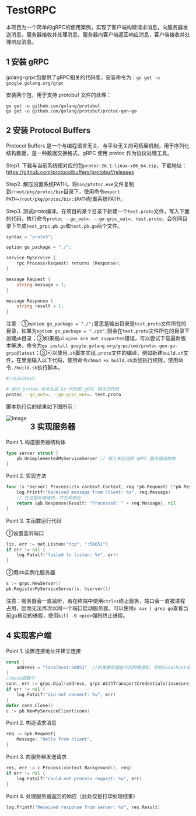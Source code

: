 # TestGRPC

本项目为一个简单的gRPC的使用案例，实现了客户端构建请求消息，向服务器发送消息，服务器接收并处理消息，服务器向客户端返回响应消息，客户端接收并处理响应消息。

## 1 安装 gRPC 

golang-grpc包提供了gRPC相关的代码库，安装命令为：`go get -u google.golang.org/grpc`

安装两个包，用于支持 protobuf 文件的处理：

```
go get -u github.com/golang/protobuf
go get -u github.com/golang/protobuf/protoc-gen-go
```

## 2 安装 Protocol Buffers

Protocol Buffers 是一个与编程语言无关、与平台无关的可拓展机制，用于序列化结构数据，是一种数据交换格式，gRPC 使用 protoc 作为协议处理工具。

Step1. 下载与当前系统相对应的包`protoc-26.1-linux-x86_64.zip`，下载地址：https://github.com/protocolbuffers/protobuf/releases

Step2. 解压设置系统PATH。将`bin/ptotoc.exe`文件复制到`/root/pkg/protoc/bin`目录下，使用命令`export PATH=/root/pkg/protoc/bin:$PATH`配置系统PATH。

Step3. 测试proto编译。在项目的某个目录下新建一个`test.proto`文件，写入下面的代码，执行命令`protoc --go_out=. --go-grpc_out=. test.proto`，会在同目录下生成`test_grpc.pb.go`和`test.pb.go`两个文件。

```go
syntax = "proto3";

option go_package = "./";

service MyService {
    rpc Process(Request) returns (Response);
}

message Request {
    string message = 1;
}

message Response {
    string result = 1;
}
```

注意：①`option go_package = "./";`意思是输出目录是`test.proto`文件所在的目录，如果为`option go_package = "./pb";`则会在`test.proto`文件所在的目录下创建`pb`目录；②如果报`plugins are not supported`错误，可以尝试下载最新版本解决，命令为`go install google.golang.org/grpc/cmd/protoc-gen-go-grpc@latest`；③可以使用`.sh`脚本实现`.proto`文件的编译，例如新建`build.sh`文件，在里面输入以下代码，使用命令`chmod +x build.sh`添加执行权限，使用命令`./build.sh`执行脚本。

```bash
#!/bin/bash

# 执行 protoc 命令生成 Go 代码和 gRPC 相关的代码
protoc --go_out=. --go-grpc_out=. test.proto
```

脚本执行后的结果如下图所示：

<img src="C:\Users\13219\AppData\Roaming\Typora\typora-user-images\image-20240506151108461.png" alt="image" style="float:left; margin-right:10px;" />

## 3 实现服务器

Point 1. 构造服务器结构体

```go
type server struct {
	pb.UnimplementedMyServiceServer // 嵌入未实现的 gRPC 服务器结构体
}
```

Point 2. 实现方法

```go
func (s *server) Process(ctx context.Context, req *pb.Request) (*pb.Response, error) {
	log.Printf("Received message from client: %s", req.Message)
	// 在这里处理请求，并生成响应
	return &pb.Response{Result: "Processed: " + req.Message}, nil
}
```

Point 3. 主函数运行代码

①设置监听端口

```go
lis, err := net.Listen("tcp", ":50051")
if err != nil {
	log.Fatalf("failed to listen: %v", err)
}
```

②用pb实例化服务器

```go
s := grpc.NewServer()
pb.RegisterMyServiceServer(s, &server{})
```

注意：服务器会一直监听，若在终端中使用`ctrl+z`终止服务，端口会一直被进程占用，因而无法再次以同一个端口启动服务器。可以使用`s aux | grep go`查看当前go启动的进程，使用`kill -9 <pid>`强制终止进程。

## 4 实现客户端

Point 1. 设置连接地址并建立连接

```go
const (
	address = "localhost:50051"  //如果服务器在不同的物理机，则将localhost设置为相应ip
)
//main函数中
conn, err := grpc.Dial(address, grpc.WithTransportCredentials(insecure.NewCredentials()), grpc.WithBlock())
if err != nil {
	log.Fatalf("did not connect: %v", err)
}
defer conn.Close()
c := pb.NewMyServiceClient(conn)
```

Point 2. 构造请求消息

```go
req := &pb.Request{
	Message: "Hello from client",
}
```

Point 3. 向服务器发送请求

```go
res, err := c.Process(context.Background(), req)
if err != nil {
	log.Fatalf("could not process request: %v", err)
}
```

Point 4. 处理服务器返回的响应（此处仅是打印处理结果）

```go
log.Printf("Received response from server: %s", res.Result)
```

